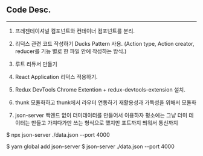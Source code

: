 ## Code Desc.

----

1. 프레젠테이셔널 컴포넌트와 컨테이너 컴포넌트를 분리.

2. 리덕스 관련 코드 작성하기
Ducks Pattern 사용. (Action type, Action creator, reducer를 기능 별로 한 파일 안에 작성하는 방식.)

3. 루트 리듀서 만들기 

4. React Application 리덕스 적용하기.

5. Redux DevTools Chrome Extention + redux-devtools-extension 설치.

6. thunk 모듈화하고 thunk에서 라우터 연동하기 
재활용성과 가독성을 위해서 모듈화 

7. json-server 
백엔드 없이 더미데이터를 만들어서 이용하자 
평소에는 그냥 더미 데이터는 만들고 가져다가만 쓰는 형식으로 했지만 포트까지 띄워서 통신까지 

$ npx json-server ./data.json --port 4000

$ yarn global add json-server
$ json-server ./data.json --port 4000

